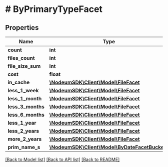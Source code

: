 # # ByPrimaryTypeFacet

## Properties

Name | Type | Description | Notes
------------ | ------------- | ------------- | -------------
**count** | **int** |  | [optional] 
**files_count** | **int** |  | [optional] 
**file_size_sum** | **int** |  | [optional] 
**cost** | **float** |  | [optional] 
**in_cache** | [**\NodeumSDK\Client\Model\FileFacet**](FileFacet.md) |  | [optional] 
**less_1_week** | [**\NodeumSDK\Client\Model\FileFacet**](FileFacet.md) |  | [optional] 
**less_1_month** | [**\NodeumSDK\Client\Model\FileFacet**](FileFacet.md) |  | [optional] 
**less_3_months** | [**\NodeumSDK\Client\Model\FileFacet**](FileFacet.md) |  | [optional] 
**less_6_months** | [**\NodeumSDK\Client\Model\FileFacet**](FileFacet.md) |  | [optional] 
**less_1_year** | [**\NodeumSDK\Client\Model\FileFacet**](FileFacet.md) |  | [optional] 
**less_2_years** | [**\NodeumSDK\Client\Model\FileFacet**](FileFacet.md) |  | [optional] 
**more_2_years** | [**\NodeumSDK\Client\Model\FileFacet**](FileFacet.md) |  | [optional] 
**prim_name_s** | [**\NodeumSDK\Client\Model\ByDateFacetBuckets**](ByDateFacetBuckets.md) |  | [optional] 

[[Back to Model list]](../../README.md#documentation-for-models) [[Back to API list]](../../README.md#documentation-for-api-endpoints) [[Back to README]](../../README.md)


